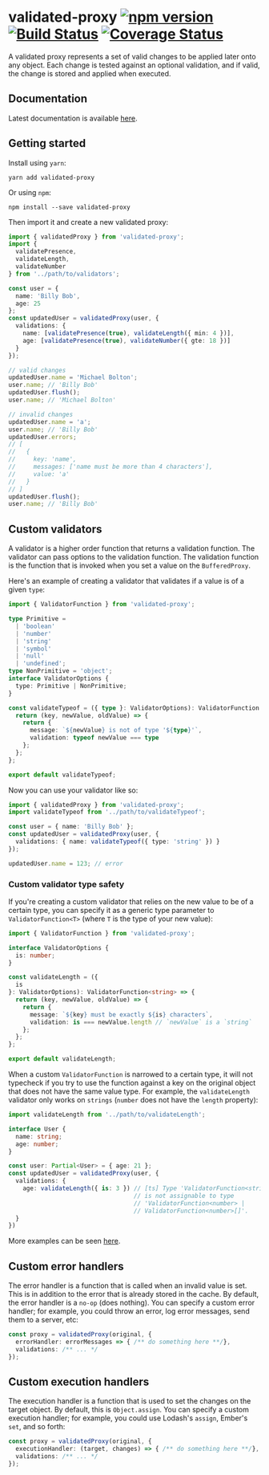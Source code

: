 # validated-proxy [![npm version](https://badge.fury.io/js/validated-proxy.svg)](https://badge.fury.io/js/validated-proxy) [![Build Status](https://travis-ci.org/poteto/validated-proxy.svg?branch=master)](https://travis-ci.org/poteto/validated-proxy) [![Coverage Status](https://coveralls.io/repos/github/poteto/validated-proxy/badge.svg?branch=master)](https://coveralls.io/github/poteto/validated-proxy?branch=master)

A validated proxy represents a set of valid changes to be applied later onto any object. Each change is tested against an optional validation, and if valid, the change is stored and applied when executed.

## Documentation

Latest documentation is available [here](https://poteto.github.io/validated-proxy/).

## Getting started

Install using `yarn`:

```
yarn add validated-proxy
```

Or using `npm`:

```
npm install --save validated-proxy
```

Then import it and create a new validated proxy:

```ts
import { validatedProxy } from 'validated-proxy';
import {
  validatePresence,
  validateLength,
  validateNumber
} from '../path/to/validators';

const user = {
  name: 'Billy Bob',
  age: 25
};
const updatedUser = validatedProxy(user, {
  validations: {
    name: [validatePresence(true), validateLength({ min: 4 })],
    age: [validatePresence(true), validateNumber({ gte: 18 })]
  }
});

// valid changes
updatedUser.name = 'Michael Bolton';
user.name; // 'Billy Bob'
updatedUser.flush();
user.name; // 'Michael Bolton'

// invalid changes
updatedUser.name = 'a';
user.name; // 'Billy Bob'
updatedUser.errors;
// [
//   {
//     key: 'name',
//     messages: ['name must be more than 4 characters'],
//     value: 'a'
//   }
// ]
updatedUser.flush();
user.name; // 'Billy Bob'
```

## Custom validators

A validator is a higher order function that returns a validation function. The validator can pass options to the validation function. The validation function is the function that is invoked when you set a value on the `BufferedProxy`.

Here's an example of creating a validator that validates if a value is of a given `type`:

```ts
import { ValidatorFunction } from 'validated-proxy';

type Primitive =
  | 'boolean'
  | 'number'
  | 'string'
  | 'symbol'
  | 'null'
  | 'undefined';
type NonPrimitive = 'object';
interface ValidatorOptions {
  type: Primitive | NonPrimitive;
}

const validateTypeof = ({ type }: ValidatorOptions): ValidatorFunction => {
  return (key, newValue, oldValue) => {
    return {
      message: `${newValue} is not of type '${type}'`,
      validation: typeof newValue === type
    };
  };
};

export default validateTypeof;
```

Now you can use your validator like so:

```ts
import { validatedProxy } from 'validated-proxy';
import validateTypeof from '../path/to/validateTypeof';

const user = { name: 'Billy Bob' };
const updatedUser = validatedProxy(user, {
  validations: { name: validateTypeof({ type: 'string' }) }
});

updatedUser.name = 123; // error
```

### Custom validator type safety

If you're creating a custom validator that relies on the new value to be of a certain type, you can specify it as a generic type parameter to `ValidatorFunction<T>` (where `T` is the type of your new value):

```ts
import { ValidatorFunction } from 'validated-proxy';

interface ValidatorOptions {
  is: number;
}

const validateLength = ({
  is
}: ValidatorOptions): ValidatorFunction<string> => {
  return (key, newValue, oldValue) => {
    return {
      message: `${key} must be exactly ${is} characters`,
      validation: is === newValue.length // `newValue` is a `string`
    };
  };
};

export default validateLength;
```

When a custom `ValidatorFunction` is narrowed to a certain type, it will not typecheck if you try to use the function against a key on the original object that does not have the same value type. For example, the `validateLength` validator only works on `strings` (`number` does not have the `length` property):

```ts
import validateLength from '../path/to/validateLength';

interface User {
  name: string;
  age: number;
}

const user: Partial<User> = { age: 21 };
const updatedUser = validatedProxy(user, {
  validations: {
    age: validateLength({ is: 3 }) // [ts] Type 'ValidatorFunction<string>'
                                   // is not assignable to type
                                   // 'ValidatorFunction<number> |
                                   // ValidatorFunction<number>[]'.
  }
})
```

More examples can be seen [here](/test/support).

## Custom error handlers

The error handler is a function that is called when an invalid value is set. This is in addition to the error that is already stored in the cache. By default, the error handler is a `no-op` (does nothing). You can specify a custom error handler; for example, you could throw an error, log error messages, send them to a server, etc:

```ts
const proxy = validatedProxy(original, {
  errorHandler: errorMessages => { /** do something here **/},
  validations: /** ... */
});
```

## Custom execution handlers

The execution handler is a function that is used to set the changes on the target object. By default, this is `Object.assign`. You can specify a custom execution handler; for example, you could use Lodash's `assign`, Ember's `set`, and so forth:

```ts
const proxy = validatedProxy(original, {
  executionHandler: (target, changes) => { /** do something here **/},
  validations: /** ... */
});
```
